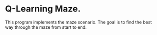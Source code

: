 # Q-Learning Maze.
This program implements the maze scenario.
The goal is to find the best way through the maze from start to end.
